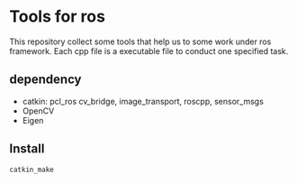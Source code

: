 # Tools for ros

This repository collect some tools that help us to some work under ros framework. Each cpp file is a executable file to conduct one specified task.

## dependency 

- catkin: pcl_ros cv_bridge, image_transport, roscpp, sensor_msgs
- OpenCV
- Eigen

## Install

```
catkin_make
```
